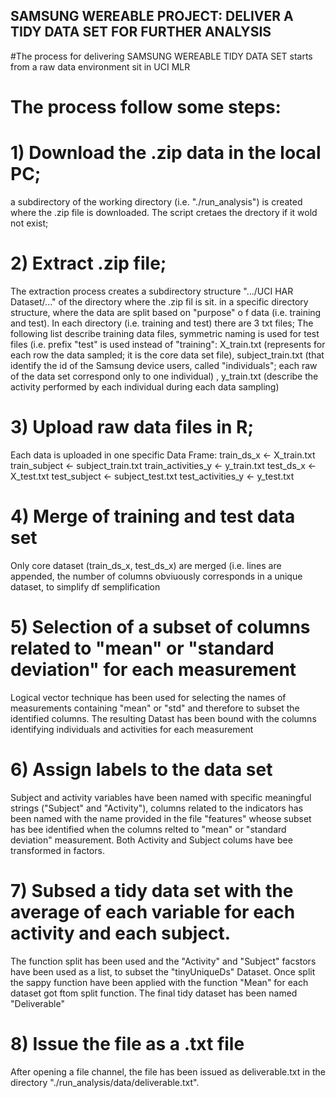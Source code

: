 
## SAMSUNG WEREABLE PROJECT: DELIVER A TIDY DATA SET FOR FURTHER ANALYSIS
#The process for delivering SAMSUNG WEREABLE TIDY DATA SET starts from a raw data environment sit in UCI MLR
# The process follow some steps:
# 1) Download the .zip data in the local PC;
a subdirectory of the working directory (i.e. "./run_analysis") is created where the .zip file is downloaded. The script cretaes the drectory if it wold not exist;
# 2) Extract .zip file;
The extraction process creates a subdirectory structure ".../UCI HAR Dataset/..." of the directory where the .zip fil is sit. in a specific directory structure, where the data are split based on "purpose" o f data (i.e. training and test). In each directory (i.e. training and test) there are 3 txt files; The following list describe training data files, symmetric naming is used for test files (i.e. prefix "test" is used instead of "training":  X_train.txt (represents for each row the data sampled; it is the core data set file), subject_train.txt (that identify the id of the Samsung device users, called "individuals"; each raw of the data set correspond only to one individual) , y_train.txt (describe the activity performed by each individual during each data sampling)
# 3) Upload raw data files in R;
Each data is uploaded in one specific Data Frame: 
train_ds_x <- X_train.txt
train_subject <- subject_train.txt
train_activities_y <- y_train.txt
test_ds_x <- X_test.txt
test_subject <- subject_test.txt
test_activities_y <- y_test.txt
# 4) Merge of training and test data set
Only core dataset (train_ds_x, test_ds_x) are merged (i.e. lines are appended, the number of columns obviuously corresponds in a unique dataset, to simplify df semplification
# 5) Selection of a subset of columns related to "mean" or "standard deviation" for each measurement
Logical vector technique has been used for selecting the names of measurements containing "mean" or "std" and therefore to subset the identified columns. 
The resulting Datast has been bound with the columns identifying individuals and activities for each measurement 
# 6) Assign labels to the data set
Subject and activity variables have been named with specific meaningful strings ("Subject" and "Activity"), columns related to the indicators has been named with the name provided in the file "features" wheose subset has bee identified when the columns relted to "mean" or "standard deviation" measurement. Both Activity and Subject colums have bee transformed in factors. 
# 7) Subsed a tidy data set  with the average of each variable for each activity and each subject.
The function split has been used and the "Activity" and "Subject" facstors have been used as a list, to subset the "tinyUniqueDs" Dataset. Once split the sappy function have been applied with the function "Mean" for each dataset got ftom split function. The final tidy dataset has been named "Deliverable"
# 8) Issue the file as a .txt file
After opening a file channel, the file has been issued as deliverable.txt in the directory "./run_analysis/data/deliverable.txt".
